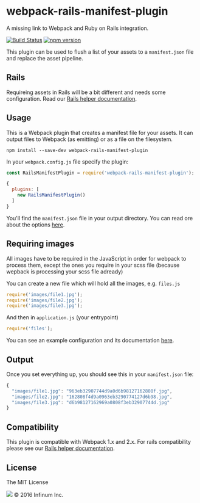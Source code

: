 webpack-rails-manifest-plugin
==============================

A missing link to Webpack and Ruby on Rails integration.

[![Build Status](https://semaphoreci.com/api/v1/infinum/webpack-rails-manifest-plugin/branches/master/shields_badge.svg)](https://semaphoreci.com/infinum/webpack-rails-manifest-plugin) [![npm version](https://badge.fury.io/js/webpack-rails-manifest-plugin.svg)](https://badge.fury.io/js/webpack-rails-manifest-plugin)

This plugin can be used to flush a list of your assets to a `manifest.json` file and replace the asset pipeline.

## Rails

Requireing assets in Rails will be a bit different and needs some configuration. Read our [Rails helper documentation](documentation/rails.md).

## Usage

This is a Webpack plugin that creates a manifest file for your assets. It can output files to Webpack (as emitting) or as a file on the filesystem.

```
npm install --save-dev webpack-rails-manifest-plugin
```

In your `webpack.config.js` file specify the plugin:

```JavaScript
const RailsManifestPlugin = require('webpack-rails-manifest-plugin');

{
  plugins: [
    new RailsManifestPlugin()
  ]
}
```

You'll find the `manifest.json` file in your output directory. You can read ore about the options [here](documentation/options.md).

## Requiring images

All images have to be required in the JavaScript in order for webpack to process them, except the ones you require in your scss file (because wepback is processing your scss file adready)

You can create a new file which will hold all the images, e.g. `files.js`

```JavaScript
require('images/file1.jpg');
require('images/file2.jpg');
require('images/file3.jpg');
```

And then in `application.js` (your entrypoint)

```JavaScript
require('files');
```

You can see an example configuration and its documentation [here](example/README.md).

## Output

Once you set everything up, you should see this in your `manifest.json` file:

```JavaScript
{
  "images/file1.jpg": "963eb32907744d9a0d6b98127162808f.jpg",
  "images/file2.jpg": "162808f4d9a0963eb3290774127d6b98.jpg",
  "images/file3.jpg": "d6b98127162969a0808f3eb32907744d.jpg"
}
```

## Compatibility

This plugin is compatible with Webpack 1.x and 2.x. For rails compatibility please see our [Rails helper documentation](documentation/rails.md).

## License

The MIT License

![](https://assets.infinum.co/assets/brand-logo-9e079bfa1875e17c8c1f71d1fee49cf0.svg) © 2016 Infinum Inc.
